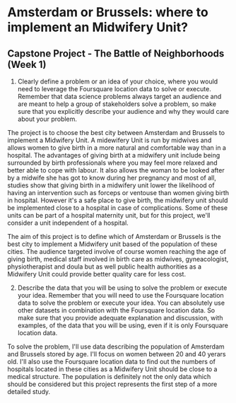 # Amsterdam or Brussels: where to implement an Midwifery Unit?
## Capstone Project - The Battle of Neighborhoods (Week 1)
1. Clearly define a problem or an idea of your choice, where you would need to leverage the Foursquare location data to solve or execute. Remember that data science problems always target an audience and are meant to help a group of stakeholders solve a problem, so make sure that you explicitly describe your audience and why they would care about your problem.

The project is to choose the best city between Amsterdam and Brussels to implement a Midwifery Unit. A midewifery Unit is run by midwives and allows women to give birth in a more natural and comfortable way than in a hospital.  The advantages of giving birth at a midwifery unit include being surrounded by birth professionals where you may feel more relaxed and better able to cope with labour. It also allows the woman to be looked after by a midwife she has got to know during her pregnancy and most of all, studies show that giving birth in a midwifery unit lower the likelihood of having an intervention such as forceps or ventouse than women giving birth in hospital.
However it's a safe place to give birth, the midwifery unit should be implemented close to a hospital in case of complications. Some of these units can be part of a hospital maternity unit, but for this project, we'll consider a unit independent of a hospital.

The aim of this project is to define which of Amsterdam or Brussels is the best city  to implement a Midwifery unit based of the population of these cities.
The audience targeted involve of course women reaching the age of giving birth, medical staff involved in birth care as midwives, gyneacologist, physiotherapist and doula but as well public health authorities  as a Midwifery Unit could provide better quality care for less cost.

2.  Describe the data that you will be using to solve the problem or execute your idea. Remember that you will need to use the Foursquare location data to solve the problem or execute your idea. You can absolutely use other datasets in combination with the Foursquare location data. So make sure that you provide adequate explanation and discussion, with examples, of the data that you will be using, even if it is only Foursquare location data.

To solve the problem, I'll use data describing the population of Amsterdam and Brussels stored by age. I'll focus on women  between 20 and 40 yerars old.
I'll also use the Foursquare location data to find out the numbers of hospitals located in these cities as a Midwifery Unit should be close to a medical structure. The population is definitely not the only data which should be considered but this project represents the first step of a more detailed study.
